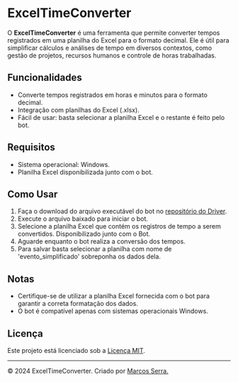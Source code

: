 # ExcelTimeConverter

O **ExcelTimeConverter** é uma ferramenta que permite converter tempos registrados em uma planilha do Excel para o formato decimal. Ele é útil para simplificar cálculos e análises de tempo em diversos contextos, como gestão de projetos, recursos humanos e controle de horas trabalhadas.

## Funcionalidades

- Converte tempos registrados em horas e minutos para o formato decimal.
- Integração com planilhas do Excel (.xlsx).
- Fácil de usar: basta selecionar a planilha Excel e o restante é feito pelo bot.

## Requisitos

- Sistema operacional: Windows.
- Planilha Excel disponibilizada junto com o bot.

## Como Usar

1. Faça o download do arquivo executável do bot no [repositório do Driver](https://drive.google.com/file/d/1Z89wVRcU2Fr-DWwlp9DcGGHihyNf04zX/view?usp=sharing).
2. Execute o arquivo baixado para iniciar o bot.
3. Selecione a planilha Excel que contém os registros de tempo a serem convertidos. Disponibilizado junto com o Bot.
4. Aguarde enquanto o bot realiza a conversão dos tempos.
5. Para salvar basta selecionar a planilha com nome de 'evento_simplificado' sobreponha os dados dela.

## Notas

- Certifique-se de utilizar a planilha Excel fornecida com o bot para garantir a correta formatação dos dados.
- O bot é compatível apenas com sistemas operacionais Windows.

## Licença

Este projeto está licenciado sob a [Licença MIT](https://github.com/MarcosSerra1/ExcelTimeConverter/blob/main/LICENSE).

---
© 2024 ExcelTimeConverter. Criado por [Marcos Serra.](https://github.com/marcosserra1)
